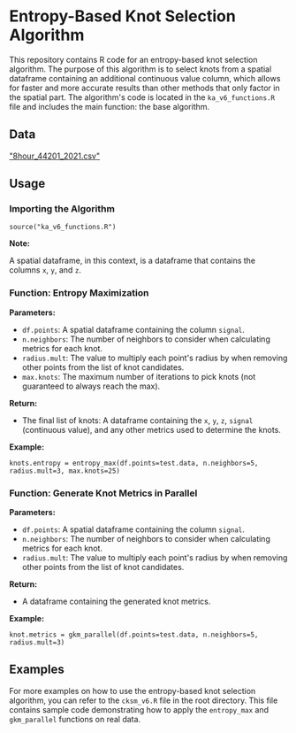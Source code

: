 # Entropy-Based Knot Selection Algorithm

This repository contains R code for an entropy-based knot selection algorithm. The purpose of this algorithm is to select knots from a spatial dataframe containing an additional continuous value column, which allows for faster and more accurate results than other methods that only factor in the spatial part. The algorithm's code is located in the `ka_v6_functions.R` file and includes the main function: the base algorithm.

## Data

["8hour_44201_2021.csv"](https://aqs.epa.gov/aqsweb/airdata/download_files.html#eighthour)

## Usage

### Importing the Algorithm
```
source("ka_v6_functions.R")
```

**Note:**

A spatial dataframe, in this context, is a dataframe that contains the columns `x`, `y`, and `z`.

### Function: Entropy Maximization

**Parameters:**
- `df.points`: A spatial dataframe containing the column `signal`.
- `n.neighbors`: The number of neighbors to consider when calculating metrics for each knot.
- `radius.mult`: The value to multiply each point's radius by when removing other points from the list of knot candidates.
- `max.knots`: The maximum number of iterations to pick knots (not guaranteed to always reach the max).

**Return:**
- The final list of knots: A dataframe containing the `x`, `y`, `z`, `signal` (continuous value), and any other metrics used to determine the knots.

**Example:**
```
knots.entropy = entropy_max(df.points=test.data, n.neighbors=5, radius.mult=3, max.knots=25)
```


### Function: Generate Knot Metrics in Parallel

**Parameters:**
- `df.points`: A spatial dataframe containing the column `signal`.
- `n.neighbors`: The number of neighbors to consider when calculating metrics for each knot.
- `radius.mult`: The value to multiply each point's radius by when removing other points from the list of knot candidates.

**Return:**
- A dataframe containing the generated knot metrics.

**Example:**
```
knot.metrics = gkm_parallel(df.points=test.data, n.neighbors=5, radius.mult=3)
```

## Examples

For more examples on how to use the entropy-based knot selection algorithm, you can refer to the `cksm_v6.R` file in the root directory. This file contains sample code demonstrating how to apply the `entropy_max` and `gkm_parallel` functions on real data.
